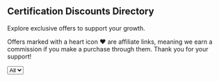 <div>
  <h2>Certification Discounts Directory</h2>
  <p>Explore exclusive offers to support your growth.</p>
    <p>Offers marked with a heart icon ❤️ are affiliate links, meaning we earn a commission if you make a purchase through them. Thank you for your support!</p>
</div>
<select id="filter">
  <option value="All">All</option>
</select>

<div id="certifications-container"></div>
